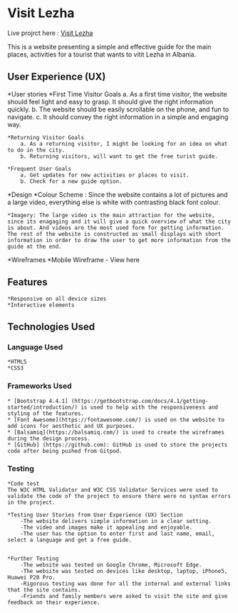 # Visit Lezha
Live projrct here : [Visit Lezha](https://elgas.github.io/visit-lezha)

This is a website presenting a simple and effective guide for the main places, activities for a tourist that wants to vitit Lezha in Albania.

## User Experience (UX)

*User stories
    *First Time Visitor Goals
        a. As a first time visitor, the website should feel light and easy to grasp. It should give the right information quickly. 
        b. The website should be easily scrollable on the phone, and fun to navigate.
        c. It should convey the right information in a simple and engaging way.
    
    *Returning Visitor Goals
        a. As a returning visitor, I might be looking for an idea on what to do in the city.
        b. Returning visitors, will want to get the free turist guide.
    
    *Frequent User Goals
        a. Get updates for new activities or places to visit.
        b. Check for a new guide option.

*Design
    *Colour Scheme : Since the website contains a lot of pictures and a large video, everything else is white with contrasting black font colour.

    *Imagery: The large video is the main attraction for the website, since its enagaging and it will give a quick overview of what the city is about. And videos are the most used form for getting information. 
    The rest of the website is constructed as small displays with short information in order to draw the user to get more information from the guide at the end.

*Wireframes
    *Mobile Wireframe - View here

## Features
    *Responsive on all device sizes
    *Interactive elements

## Technologies Used

### Language Used
    *HTML5
    *CSS3

### Frameworks Used
    * [Bootstrap 4.4.1] (https://getbootstrap.com/docs/4.1/getting-started/introduction/) is used to help with the responsiveness and styling of the features.
    * [Font Awesome](https://fontawesome.com/) is used on the website to add icons for aesthetic and UX purposes.
    * [Balsamiq](https://balsamiq.com/) is used to create the wireframes during the design process.
    * [GitHub] (https://github.com): GitHub is used to store the projects code after being pushed from Gitpod.

### Testing

    *Code test
    The W3C HTML Validator and W3C CSS Validator Services were used to validate the code of the project to ensure there were no syntax errors in the project.

    *Testing User Stories from User Experience (UX) Section
        -The website delivers simple information in a clear setting. 
        -The video and images make it appealing and enjoyable.
        -The user has the option to enter first and last name, email, select a language and get a free guide.


    *Further Testing
        -The website was tested on Google Chrome, Microsoft Edge.
        -The website was tested on devices like desktop, laptop, iPhone5, Huawei P20 Pro.
        -Rigorous testing was done for all the internal and external links that the site contains.
        -Friends and family members were asked to visit the site and give feedback on their experience.





